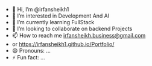 - 👋 Hi, I’m @irfansheikh1
- 👀 I’m interested in Development And AI
- 🌱 I’m currently learning FullStack 
- 💞️ I’m looking to collaborate on backend Projects
- 📫 How to reach me irfansheikh.business@gmail.com
- or https://irfansheikh1.github.io/Portfolio/
- 😄 Pronouns: ...
- ⚡ Fun fact: ...

<!---
irfansheikh1/irfansheikh1 is a ✨ special ✨ repository because its `README.md` (this file) appears on your GitHub profile.
You can click the Preview link to take a look at your changes.
--->
